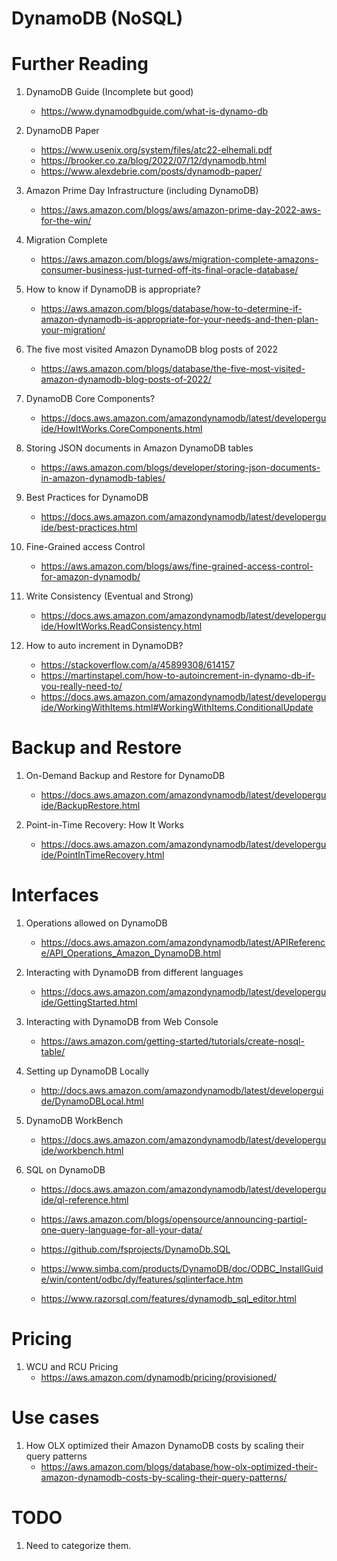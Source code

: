 # DynamoDB (NoSQL)

# Further Reading

1. DynamoDB Guide (Incomplete but good)
    - https://www.dynamodbguide.com/what-is-dynamo-db

1. DynamoDB Paper
    - https://www.usenix.org/system/files/atc22-elhemali.pdf
    - https://brooker.co.za/blog/2022/07/12/dynamodb.html
    - https://www.alexdebrie.com/posts/dynamodb-paper/

1. Amazon Prime Day Infrastructure (including DynamoDB)
    - https://aws.amazon.com/blogs/aws/amazon-prime-day-2022-aws-for-the-win/

1. Migration Complete
    - https://aws.amazon.com/blogs/aws/migration-complete-amazons-consumer-business-just-turned-off-its-final-oracle-database/

1. How to know if DynamoDB is appropriate?
    - https://aws.amazon.com/blogs/database/how-to-determine-if-amazon-dynamodb-is-appropriate-for-your-needs-and-then-plan-your-migration/

1. The five most visited Amazon DynamoDB blog posts of 2022
    - https://aws.amazon.com/blogs/database/the-five-most-visited-amazon-dynamodb-blog-posts-of-2022/

1. DynamoDB Core Components?
    - https://docs.aws.amazon.com/amazondynamodb/latest/developerguide/HowItWorks.CoreComponents.html

1. Storing JSON documents in Amazon DynamoDB tables
    - https://aws.amazon.com/blogs/developer/storing-json-documents-in-amazon-dynamodb-tables/

1. Best Practices for DynamoDB
    - https://docs.aws.amazon.com/amazondynamodb/latest/developerguide/best-practices.html

1. Fine-Grained access Control
    - https://aws.amazon.com/blogs/aws/fine-grained-access-control-for-amazon-dynamodb/

1. Write Consistency (Eventual and Strong)
    - https://docs.aws.amazon.com/amazondynamodb/latest/developerguide/HowItWorks.ReadConsistency.html

1. How to auto increment in DynamoDB?
    - https://stackoverflow.com/a/45899308/614157
    - https://martinstapel.com/how-to-autoincrement-in-dynamo-db-if-you-really-need-to/
    - https://docs.aws.amazon.com/amazondynamodb/latest/developerguide/WorkingWithItems.html#WorkingWithItems.ConditionalUpdate

# Backup and Restore

1. On-Demand Backup and Restore for DynamoDB
    - https://docs.aws.amazon.com/amazondynamodb/latest/developerguide/BackupRestore.html

1. Point-in-Time Recovery: How It Works
    - https://docs.aws.amazon.com/amazondynamodb/latest/developerguide/PointInTimeRecovery.html

# Interfaces

1. Operations allowed on DynamoDB
    - https://docs.aws.amazon.com/amazondynamodb/latest/APIReference/API_Operations_Amazon_DynamoDB.html

1. Interacting with DynamoDB from different languages
    - https://docs.aws.amazon.com/amazondynamodb/latest/developerguide/GettingStarted.html

1. Interacting with DynamoDB from Web Console
    - https://aws.amazon.com/getting-started/tutorials/create-nosql-table/

1. Setting up DynamoDB Locally
    - http://docs.aws.amazon.com/amazondynamodb/latest/developerguide/DynamoDBLocal.html

1. DynamoDB WorkBench
    - https://docs.aws.amazon.com/amazondynamodb/latest/developerguide/workbench.html

1. SQL on DynamoDB

    - https://docs.aws.amazon.com/amazondynamodb/latest/developerguide/ql-reference.html
    - https://aws.amazon.com/blogs/opensource/announcing-partiql-one-query-language-for-all-your-data/

    - https://github.com/fsprojects/DynamoDb.SQL
    - https://www.simba.com/products/DynamoDB/doc/ODBC_InstallGuide/win/content/odbc/dy/features/sqlinterface.htm
    - https://www.razorsql.com/features/dynamodb_sql_editor.html

# Pricing

1. WCU and RCU Pricing
    - https://aws.amazon.com/dynamodb/pricing/provisioned/

# Use cases

1. How OLX optimized their Amazon DynamoDB costs by scaling their query patterns
    - https://aws.amazon.com/blogs/database/how-olx-optimized-their-amazon-dynamodb-costs-by-scaling-their-query-patterns/

# TODO

1. Need to categorize them.